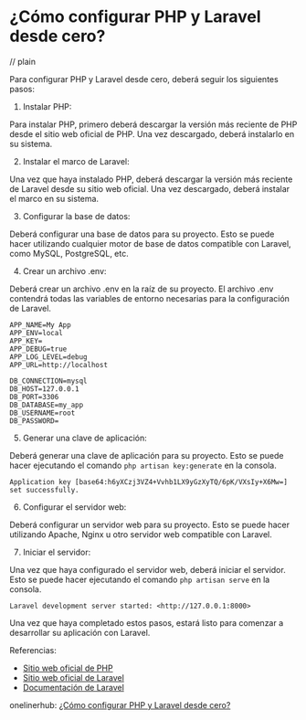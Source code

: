# ¿Cómo configurar PHP y Laravel desde cero?
// plain

Para configurar PHP y Laravel desde cero, deberá seguir los siguientes pasos:

1. Instalar PHP:

Para instalar PHP, primero deberá descargar la versión más reciente de PHP desde el sitio web oficial de PHP. Una vez descargado, deberá instalarlo en su sistema.

2. Instalar el marco de Laravel:

Una vez que haya instalado PHP, deberá descargar la versión más reciente de Laravel desde su sitio web oficial. Una vez descargado, deberá instalar el marco en su sistema.

3. Configurar la base de datos:

Deberá configurar una base de datos para su proyecto. Esto se puede hacer utilizando cualquier motor de base de datos compatible con Laravel, como MySQL, PostgreSQL, etc.

4. Crear un archivo .env:

Deberá crear un archivo .env en la raíz de su proyecto. El archivo .env contendrá todas las variables de entorno necesarias para la configuración de Laravel.

```
APP_NAME=My App
APP_ENV=local
APP_KEY=
APP_DEBUG=true
APP_LOG_LEVEL=debug
APP_URL=http://localhost

DB_CONNECTION=mysql
DB_HOST=127.0.0.1
DB_PORT=3306
DB_DATABASE=my_app
DB_USERNAME=root
DB_PASSWORD=
```

5. Generar una clave de aplicación:

Deberá generar una clave de aplicación para su proyecto. Esto se puede hacer ejecutando el comando `php artisan key:generate` en la consola.

```
Application key [base64:h6yXCzj3VZ4+Vvhb1LX9yGzXyTQ/6pK/VXsIy+X6Mw=] set successfully.
```

6. Configurar el servidor web:

Deberá configurar un servidor web para su proyecto. Esto se puede hacer utilizando Apache, Nginx u otro servidor web compatible con Laravel.

7. Iniciar el servidor:

Una vez que haya configurado el servidor web, deberá iniciar el servidor. Esto se puede hacer ejecutando el comando `php artisan serve` en la consola.

```
Laravel development server started: <http://127.0.0.1:8000>
```

Una vez que haya completado estos pasos, estará listo para comenzar a desarrollar su aplicación con Laravel.

Referencias:

- [Sitio web oficial de PHP](https://www.php.net/)
- [Sitio web oficial de Laravel](https://laravel.com/)
- [Documentación de Laravel](https://laravel.com/docs/7.x)

onelinerhub: [¿Cómo configurar PHP y Laravel desde cero?](https://onelinerhub.com/php-laravel/--c--mo-configurar-php-y-laravel-desde-cero)